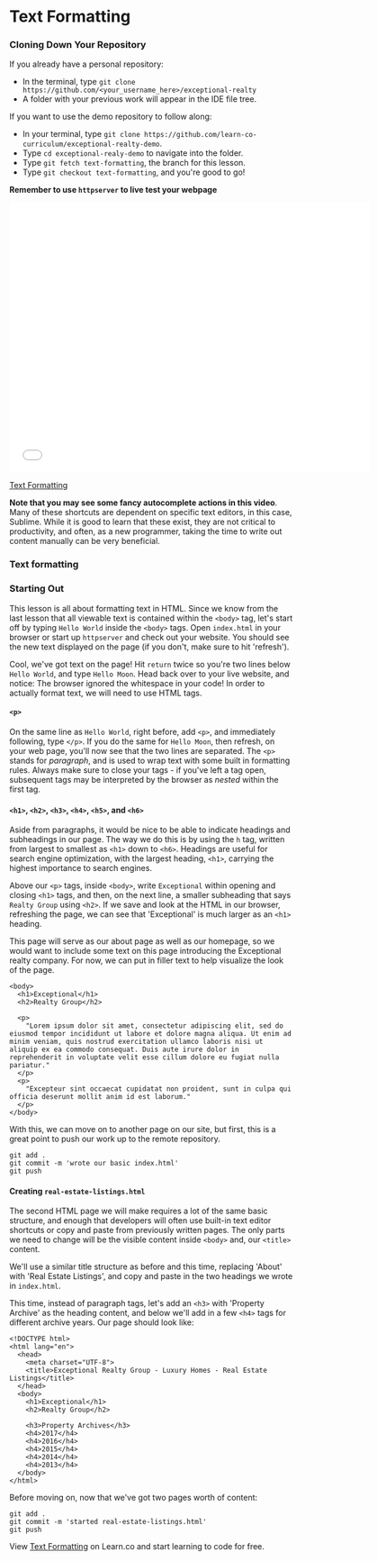 # Text Formatting

### Cloning Down Your Repository

If you already have a personal repository:

* In the terminal, type `git clone https://github.com/<your_username_here>/exceptional-realty`
* A folder with your previous work will appear in the IDE file tree.

If you want to use the demo repository to follow along:

* In your terminal, type `git clone https://github.com/learn-co-curriculum/exceptional-realty-demo`.
* Type `cd exceptional-realy-demo` to navigate into the folder.
* Type `git fetch text-formatting`, the branch for this lesson.
* Type `git checkout text-formatting`, and you're good to go!

**Remember to use `httpserver` to live test your webpage**

<iframe width="640" height="480" src="//www.youtube.com/embed/toswcv5oj9I?rel=0&modestbranding=1" frameborder="0" allowfullscreen></iframe>

<p><a href="https://www.youtube.com/watch?v=toswcv5oj9I">Text Formatting</a></p>

**Note that you may see some fancy autocomplete actions in this video**. Many of these shortcuts are dependent on specific text editors, in this case, Sublime. While it is good to learn that these exist, they are not critical to productivity, and often, as a new programmer, taking the time to write out content manually can be very beneficial.

### Text formatting

### Starting Out

This lesson is all about formatting text in HTML. Since we know from the last lesson that all viewable text is contained within the `<body>` tag, let's start off by typing `Hello World` inside the `<body>` tags. Open `index.html` in your browser or start up `httpserver` and check out your website. You should see the new text displayed on the page (if you don't, make sure to hit 'refresh').

Cool, we've got text on the page! Hit `return` twice so you're two lines below `Hello World`, and type `Hello Moon`. Head back over to your live website, and notice: The browser ignored the whitespace in your code! In order to actually format text, we will need to use HTML tags.

#### `<p>`

On the same line as `Hello World`, right before, add `<p>`, and immediately following, type `</p>`. If you do the same for `Hello Moon`, then refresh, on your web page, you'll now see that the two lines are separated. The `<p>` stands for _paragraph_, and is used to wrap text with some built in formatting rules. Always make sure to close your tags - if you've left a tag open, subsequent tags may be interpreted by the browser as _nested_ within the first tag.

#### `<h1>`, `<h2>`, `<h3>`, `<h4>`, `<h5>`, and `<h6>`

Aside from paragraphs, it would be nice to be able to indicate headings and subheadings in our page. The way we do this is by using the `h` tag, written from largest to smallest as `<h1>` down to `<h6>`. Headings are useful for search engine optimization, with the largest heading, `<h1>`, carrying the highest importance to search engines.

Above our `<p>` tags, inside `<body>`, write `Exceptional` within opening and closing `<h1>` tags, and then, on the next line, a smaller subheading that says `Realty Group` using `<h2>`. If we save and look at the HTML in our browser, refreshing the page, we can see that 'Exceptional' is much larger as an `<h1>` heading.

This page will serve as our about page as well as our homepage, so we would want to include some text on this page introducing the Exceptional realty company. For now, we can put in filler text to help visualize the look of the page.

```
<body>
  <h1>Exceptional</h1>
  <h2>Realty Group</h2>

  <p>
    "Lorem ipsum dolor sit amet, consectetur adipiscing elit, sed do eiusmod tempor incididunt ut labore et dolore magna aliqua. Ut enim ad minim veniam, quis nostrud exercitation ullamco laboris nisi ut aliquip ex ea commodo consequat. Duis aute irure dolor in reprehenderit in voluptate velit esse cillum dolore eu fugiat nulla pariatur."
  </p>
  <p>
    "Excepteur sint occaecat cupidatat non proident, sunt in culpa qui officia deserunt mollit anim id est laborum."
  </p>
</body>
```

With this, we can move on to another page on our site, but first, this is a great point to push our work up to the remote repository.

```
git add .
git commit -m 'wrote our basic index.html'
git push
```

#### Creating `real-estate-listings.html`

The second HTML page we will make requires a lot of the same basic structure, and enough that developers will often use built-in text editor shortcuts or copy and paste from previously written pages. The only parts we need to change will be the visible content inside `<body>` and, our `<title>` content.

We'll use a similar title structure as before and this time, replacing 'About' with 'Real Estate Listings', and copy and paste in the two headings we wrote in `index.html`.

This time, instead of paragraph tags, let's add an `<h3>` with 'Property Archive' as the heading content, and below we'll add in a few `<h4>` tags for different archive years. Our page should look like:

```
<!DOCTYPE html>
<html lang="en">
  <head>
    <meta charset="UTF-8">
    <title>Exceptional Realty Group - Luxury Homes - Real Estate Listings</title>
  </head>
  <body>
    <h1>Exceptional</h1>
    <h2>Realty Group</h2>

    <h3>Property Archives</h3>
    <h4>2017</h4>
    <h4>2016</h4>
    <h4>2015</h4>
    <h4>2014</h4>
    <h4>2013</h4>
  </body>
</html>
```

Before moving on, now that we've got two pages worth of content:

```
git add .
git commit -m 'started real-estate-listings.html'
git push
```

<p data-visibility='hidden'>View <a href='https://learn.co/lessons/text-formatting' title='Text Formatting'>Text Formatting</a> on Learn.co and start learning to code for free.</p>
